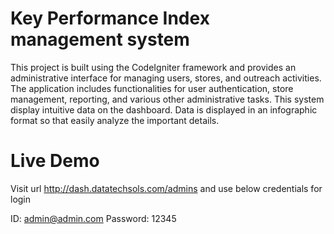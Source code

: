 # Key Performance Index management system

This project is built using the CodeIgniter framework and provides an administrative interface for managing users, stores, and outreach activities. The application includes functionalities for user authentication, store management, reporting, and various other administrative tasks. This system display intuitive data on the dashboard. Data is displayed in an infographic format so that easily analyze the important details.

# Live Demo
Visit url http://dash.datatechsols.com/admins and use below credentials for login

ID: admin@admin.com
Password: 12345

